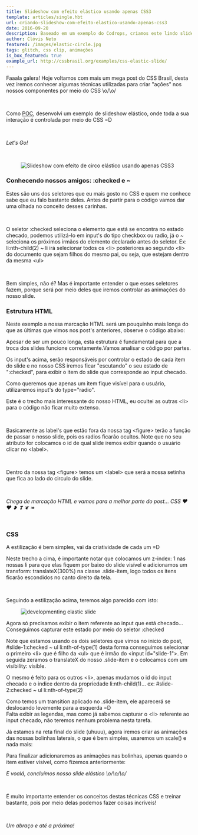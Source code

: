 ```yaml
---
title: Slideshow com efeito elástico usando apenas CSS3
template: articles/single.hbt
url: criando-slideshow-com-efeito-elastico-usando-apenas-css3
date: 2016-09-20
description: Baseado em um exemplo do Codrops, criamos este lindo slide sem nenhuma linha de javascript
author: Clóvis Neto
featured: /images/elastic-circle.jpg
tags: glitch, css clip, animações
is_box_featured: true
example_url: http://cssbrasil.org/examples/css-elastic-slide/
---
```


Faaala galera! Hoje voltamos com mais um mega post do CSS Brasil, desta vez iremos conhecer algumas técnicas utilizadas para criar "ações" nos nossos componentes por meio do CSS \o/\o/

<br>

Como [POC](https://en.wikipedia.org/wiki/Proof_of_concept), desenvolvi um exemplo de slideshow elástico, onde toda a sua interação é controlada por meio do CSS =D

<br>

*Let's Go!*

<br>

<figure class="center-txt">
	<img src="/images/pure-css-elastic-slideshow.gif" alt="Slideshow com efeito de circo elástico usando apenas CSS3">
</figure>

### Conhecendo nossos amigos: <span class="green">:checked</span> e <span class="green">~</span>

Estes são uns dos seletores que eu mais gosto no CSS e quem me conhece sabe que eu falo bastante deles. Antes de partir para o código vamos dar uma olhada no conceito desses carinhas.

<br>

O seletor <span class="green">:checked</span> seleciona o elemento que está se encontra no estado checado, podemos utilizá-lo em input's do tipo checkbox ou radio, já o <span class="green">~</span> seleciona os próximos irmãos do elemento declarado antes do seletor. Ex: <span class="green">li:nth-child(2) ~ li</span> irá selecionar todos os <span class="green">&lt;li&gt;</span> posteriores ao segundo <span class="green">&lt;li&gt;</span> do documento que sejam filhos do mesmo pai, ou seja, que estejam dentro da mesma <span class="green">&lt;ul&gt;</span>

<br>

Bem simples, não é? Mas é importante entender o que esses seletores fazem, porque será por meio deles que iremos controlar as animações do nosso slide.

### Estrutura HTML

Neste exemplo a nossa marcação HTML será um pouquinho mais longa do que as últimas que vimos nos post's anteriores, observe o código abaixo:

<script src="https://gist.github.com/clovisdasilvaneto/ab96de6a73000f59169cb488840257b6.js"></script>

Apesar de ser um pouco longa, esta estrutura é fundamental para que a troca dos slides funcione corretamente.Vamos analisar o código por partes.

<script src="https://gist.github.com/clovisdasilvaneto/85a4a4041a8785eae08c7fddc72cad01.js"></script>

Os input's acima, serão responsáveis por controlar o estado de cada item do slide e no nosso CSS iremos ficar "escutando" o seu estado de "<span class="green">:checked</span>", para exibir o item do slide que corresponde ao input checado.

<p class="citation">
	Como queremos que apenas um item fique visível para o usuário, utilizaremos input's do <span class="green">type="radio"</span>.
</p>

<script src="https://gist.github.com/clovisdasilvaneto/4b7f5e48ba2158805c4170bd32307687.js"></script>

Este é o trecho mais interessante do nosso HTML, eu ocultei as outras <span class="green">&lt;li&gt;</span> para o código não ficar muito extenso.

<br>

Basicamente as label's que estão fora da nossa tag <span class="green">&lt;figure&gt;</span> terão a função de passar o nosso slide, pois os radios ficarão ocultos. Note que no seu atributo <span class="green">for</span> colocamos o id de qual slide iremos exibir quando o usuário clicar no <span class="green">&lt;label&gt;</span>.

<br>

Dentro da nossa tag <span class="green">&lt;figure&gt;</span> temos um <span class="green">&lt;label&gt;</span> que será a nossa setinha que fica ao lado do circulo do slide.

<br>

*Chega de marcação HTML e vamos para a melhor parte do post... CSS ♥ ❤ ❥ ❣ ❦ ❧*

<br>

### CSS

A estilização é bem simples, vai da criatividade de cada um =D

<script src="https://gist.github.com/clovisdasilvaneto/e88a2131c586fbe4b177d0e21803dca5.js"></script>

Neste trecho a cima, é importante notar que colocamos um <span class="green">z-index: 1</span> nas nossas <span class="green">li</span> para que elas fiquem por baixo do slide visível e adicionamos um <span class="green">transform: translateX(300%)</span> na classe <span class="green">.slide-item</span>, logo todos os itens ficarão escondidos no canto direito da tela.

<br>

Seguindo a estilização acima, teremos algo parecido com isto:

<figure class="center-txt">
	<img src="/images/developmenting-elastic-slide.png" alt="developmenting elastic slide">
</figure>

Agora só precisamos exibir o item referente ao input que está checado... Conseguimos capturar este estado por meio do seletor <span class="green">:checked</span>

<script src="https://gist.github.com/clovisdasilvaneto/085d0f49f11286b52643312a1589db7d.js"></script>

Note que estamos usando os dois seletores que vimos no inicio do post, <span class="green">#slide-1:checked ~ ul li:nth-of-type(1)</span> desta forma conseguimos selecionar o primeiro <span class="green">&lt;li&gt;</span> que é filho da <span class="green">&lt;ul&gt;</span> que é irmão do <span class="green">&lt;input id="slide-1"&gt;</span>. Em seguida zeramos o <span class="green">translateX</span> do nosso <span class="green">.slide-item</span> e o colocamos com um <span class="green">visibility: visible</span>.

<p class="citation">
	O mesmo é feito para os outros <span class="green">&lt;li&gt;</span>, apenas mudamos o <span class="green">id</span> do <span class="green">input</span> checado e o indice dentro da propriedade <span class="green">li:nth-child(1)</span>... ex: <span class="green">#slide-2:checked ~ ul li:nth-of-type(2)</span>
</p>

Como temos um <span class="green">transition</span> aplicado no <span class="green">.slide-item</span>, ele aparecerá se deslocando levemente para a esquerda =D
<br>
Falta exibir as legendas, mas como já sabemos capturar o <span class="green">&lt;li&gt;</span> referente ao input checado, não teremos nenhum problema nesta tarefa.

<script src="https://gist.github.com/clovisdasilvaneto/2c96064b6276f87d8c955b6c8d19a75e.js"></script>

Já estamos na reta final do slide (uhuuu), agora iremos criar as animações das nossas bolinhas laterais, o que é bem simples, usaremos um <span class="green">scale()</span> e nada mais:

<script src="https://gist.github.com/clovisdasilvaneto/d0ac26694c9d1c7bd1ba1ab9b2ad40eb.js"></script>

Para finalizar adicionaremos as animações nas bolinhas, apenas quando o item estiver visível, como fizemos anteriormente:

<script src="https://gist.github.com/clovisdasilvaneto/21acdf6e036e3104abc24aafc76304c7.js"></script>

*E voalá, concluímos nosso slide elástico \o/\o/\o/*

<br>

É muito importante entender os conceitos destas técnicas CSS e treinar bastante, pois por meio delas podemos fazer coisas incríveis!

<br>

*Um abraço e até a próxima!*